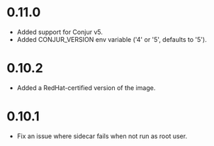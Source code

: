 # 0.11.0

- Added support for Conjur v5.
- Added CONJUR_VERSION env variable ('4' or '5', defaults to '5').

# 0.10.2

- Added a RedHat-certified version of the image.

# 0.10.1

- Fix an issue where sidecar fails when not run as root user.
